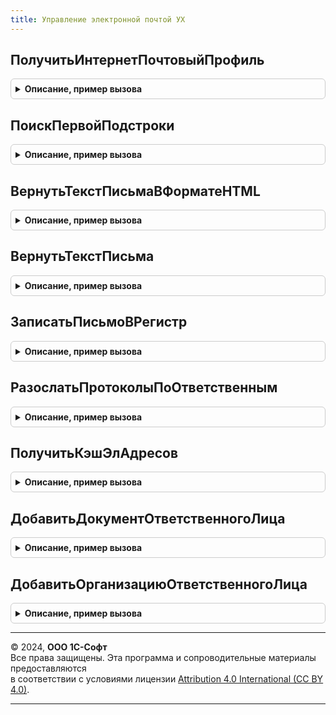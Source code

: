 ```yaml
---
title: Управление электронной почтой УХ
---
```



## ПолучитьИнтернетПочтовыйПрофиль
<details style="margin: 1em 0; padding: 0.5em; border: 1px solid #ccc; border-radius: 6px;">

<summary style="font-weight: bold; cursor: pointer;">Описание, пример вызова</summary>

```bsl
////////////////////////////////////////////////////////////////////////////////
// ПРОЦЕДУРЫ И ФУНКЦИИ РАБОТЫ С ЭЛЕКТРОННЫМИ ПИСЬМАМИ

// Формирует почтовый профиль по учетной записи
//
// Параметры
//  УчетнаяЗапись
//
// Возвращаемое значение:
//   ИнтернетПочтовыйПрофиль
//
Функция ПолучитьИнтернетПочтовыйПрофиль(УчетнаяЗапись) Экспорт
```

Пример вызова
```bsl
Результат = УправлениеЭлектроннойПочтойУХ.ПолучитьИнтернетПочтовыйПрофиль(УчетнаяЗапись) 
```
</details>

## ПоискПервойПодстроки
<details style="margin: 1em 0; padding: 0.5em; border: 1px solid #ccc; border-radius: 6px;">

<summary style="font-weight: bold; cursor: pointer;">Описание, пример вызова</summary>

```bsl

////////////////////////////////////////////////////////////////////////////////
// ПРОЦЕДУРЫ И ФУНКЦИИ РАБОТЫ С ТЕКСТАМИ ЭЛЕКТРОННЫХ ПИСЕМ И ХТМЛ ТЕКСТАМИ

// Функция ищет вхождение в переданную строку значений из списка значений
//
// Параметры
//  Строка - исходная строка для поиска
//  ПодстрокиПоиска - список значений с коллекцией подстрок для поиска
//  СтрокаПоиска - элемент, в который возвращается найденное значение строки подпоиска
//
// Возвращаемое значение:
//  Наименьшая позиция найденного значения
//
Функция ПоискПервойПодстроки(Строка,ПодстрокиПоиска,СтрокаПоиска) Экспорт
```

Пример вызова
```bsl
Результат = УправлениеЭлектроннойПочтойУХ.ПоискПервойПодстроки(Строка, ПодстрокиПоиска, СтрокаПоиска));
```
</details>

## ВернутьТекстПисьмаВФорматеHTML
<details style="margin: 1em 0; padding: 0.5em; border: 1px solid #ccc; border-radius: 6px;">

<summary style="font-weight: bold; cursor: pointer;">Описание, пример вызова</summary>

```bsl

// Функция возвращает по переданному тексту строку
// в формате HTML с выделенными ссылками на ресурсы www
//
// Параметры
//  ТекстПисьма - текстовая строка
//
// Возвращаемое значение:
//  Текст в формате HTML
//
Функция ВернутьТекстПисьмаВФорматеHTML(ТекстПисьма) Экспорт
```

Пример вызова
```bsl
Результат = УправлениеЭлектроннойПочтойУХ.ВернутьТекстПисьмаВФорматеHTML(ТекстПисьма) 
```
</details>

## ВернутьТекстПисьма
<details style="margin: 1em 0; padding: 0.5em; border: 1px solid #ccc; border-radius: 6px;">

<summary style="font-weight: bold; cursor: pointer;">Описание, пример вызова</summary>

```bsl

////////////////////////////////////////////////////////////////////////////////
// УПРАВЛЕНИЕ УВЕДОМЛЕНИЯМИ ПО ЭЛЕКТРОННОЙ ПОЧТЕ.
//

Функция ВернутьТекстПисьма(Заголовок, Содержание) Экспорт
```

Пример вызова
```bsl
Результат = УправлениеЭлектроннойПочтойУХ.ВернутьТекстПисьма(Заголовок, Содержание) 
```
</details>

## ЗаписатьПисьмоВРегистр
<details style="margin: 1em 0; padding: 0.5em; border: 1px solid #ccc; border-radius: 6px;">

<summary style="font-weight: bold; cursor: pointer;">Описание, пример вызова</summary>

```bsl

Процедура ЗаписатьПисьмоВРегистр(Письмо, Источник) Экспорт
```

Пример вызова
```bsl
УправлениеЭлектроннойПочтойУХ.ЗаписатьПисьмоВРегистр(Письмо, Источник) 
```
</details>

## РазослатьПротоколыПоОтветственным
<details style="margin: 1em 0; padding: 0.5em; border: 1px solid #ccc; border-radius: 6px;">

<summary style="font-weight: bold; cursor: pointer;">Описание, пример вызова</summary>

```bsl

////////////////////////////////////////////////////////////////////////////////
// УПРАВЛЕНИЕ УВЕДОМЛЕНИЯМИ ПО ЭЛЕКТРОННОЙ ПОЧТЕ.
//

Процедура РазослатьПротоколыПоОтветственным(СоответствиеПротоколов) Экспорт
```

Пример вызова
```bsl
УправлениеЭлектроннойПочтойУХ.РазослатьПротоколыПоОтветственным(СоответствиеПротоколов) 
```
</details>

## ПолучитьКэшЭлАдресов
<details style="margin: 1em 0; padding: 0.5em; border: 1px solid #ccc; border-radius: 6px;">

<summary style="font-weight: bold; cursor: pointer;">Описание, пример вызова</summary>

```bsl

Функция ПолучитьКэшЭлАдресов(ТаблицаОтветственных) Экспорт
```

Пример вызова
```bsl
Результат = УправлениеЭлектроннойПочтойУХ.ПолучитьКэшЭлАдресов(ТаблицаОтветственных));
```
</details>

## ДобавитьДокументОтветственногоЛица
<details style="margin: 1em 0; padding: 0.5em; border: 1px solid #ccc; border-radius: 6px;">

<summary style="font-weight: bold; cursor: pointer;">Описание, пример вызова</summary>

```bsl

Процедура ДобавитьДокументОтветственногоЛица(Документ,Ответственный,ТаблицаОтветственных) Экспорт
```

Пример вызова
```bsl
УправлениеЭлектроннойПочтойУХ.ДобавитьДокументОтветственногоЛица(Документ, Ответственный, ТаблицаОтветственных));
```
</details>

## ДобавитьОрганизациюОтветственногоЛица
<details style="margin: 1em 0; padding: 0.5em; border: 1px solid #ccc; border-radius: 6px;">

<summary style="font-weight: bold; cursor: pointer;">Описание, пример вызова</summary>

```bsl

Процедура ДобавитьОрганизациюОтветственногоЛица(Организация,Ответственный,ТаблицаОтветственных) Экспорт
```

Пример вызова
```bsl
УправлениеЭлектроннойПочтойУХ.ДобавитьОрганизациюОтветственногоЛица(Организация, Ответственный, ТаблицаОтветственных));
```
</details>

---

© 2024, **ООО 1С-Софт**  
Все права защищены. Эта программа и сопроводительные материалы предоставляются  
в соответствии с условиями лицензии [Attribution 4.0 International (CC BY 4.0)](https://creativecommons.org/licenses/by/4.0/legalcode).

---
